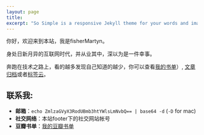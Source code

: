 ```yaml
---
layout: page
title: 
excerpt: "So Simple is a responsive Jekyll theme for your words and images."
---
```


你好，欢迎来到本站，我是fisherMartyn。

身处日新月异的互联网时代，并从业其中，深以为是一件幸事。

奔跑在技术之路上，看的越多发现自己知道的越少，你可以查看<a href="http://book.douban.com/people/fishermartyn/">我的书单</a>）, [文章归档](/blog/)或者[标签云](/tags/)。


## 联系我:

* <strong>邮箱</strong>：`echo ZmlzaGVyX3RodUBmb3htYWlsLmNvbQ== | base64 -d` (`-D` for mac)
* <strong>社交网络</strong>：本站footer下的社交网站帐号
* <strong>豆瓣书单</strong>：[我的豆瓣书单](http://book.douban.com/people/fishermartyn/)

